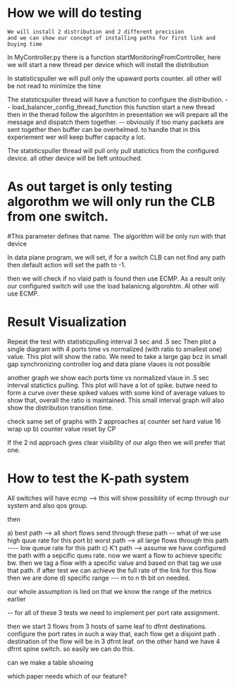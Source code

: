# How we will do testing 

    We will install 2 distribution and 2 different precision
    and we can show our concept of installing paths for first link and buying time

In MyController.py there is a function startMonitoringFromController, here we will start a new thread per device which will install the 
distribution 

In statisticspuller we will pull only the upaward ports counter. all other will be not read to minimize the time 

The statsticspuller thread will have a function to configure the distribution. -- load_balancer_config_thread_function
this function 
start a new thread 
then in the therad follow the algorihtm in presentation 
we will prepare all the message and dispatch them together. 
-- obviously if too many packets are sent together then buffer can be overhelmed. to handle that in this experiement wer will 
keep buffer capacity a lot. 

The statsticspuller thread will pull only  pull statictics from the configured device. all other device will be lleft untouched. 

# As out target is only testing algorothm we will only run the CLB from one switch.
#This parameter defines that name. The algorithm will be only run with that device


In data plane program, we will set, if for a switch CLB can not find any path then default action will set 
the path to -1. 

then we will check if no vlaid path is found then use ECMP. As a result only our configured switch will 
use the load balanicng algorohtm. Al other will use ECMP.
    


# Result Visualization

Repeat the test with statisticpulling interval 3 sec and .5 sec
Then plot a single diagram with 4 ports time vs normalized (with ratio to smallest one) value. 
This plot will show the ratio. We need to take a large gap bcz in small gap synchronizing controller log and data plane vlaues is not possible

another graph we show each ports time vs normalized vlaue in .5 sec interval statictics pulling. 
This plot will have a lot of spike. butwe need to form a curve over these spiked values with some kind of average values to show that, 
overall the ratio is maintained. 
This small interval graph will also show the distribution transition time. 


check same set of graphs with 2 approaches 
a) counter set hard value 16 wrap up
b) counter value reset by CP

If the 2 nd approach gves clear visibility of our algo then we will prefer that one. 



# How to test the K-path system 

All switches will have ecmp --> this will show possiblity of ecmp through our system and also qos group. 

then 

a) best path --> all short flows send through these path -- what of we use high quue rate for this port 
b) worst path --> all large flows through this path ---- low queue rate for this path 
c) K't path --> assume we have configured the path with a sepcific queu rate. now we want a flow to achieve specific bw. then we tag a flow with 
a specific value and based on that tag we use that path. if after test we can achieve the full rate of the link for this flow then we are done 
d) specific range --- m to n th bit on needed.

our whole assumption is lied on that we know the range of the metrics earlier 


-- for all of these 3 tests we need to implement per port rate assignment. 

then we start 3 flows from 3 hosts of same leaf to dfrnt destinations. 
configure the port rates in such a way that, each flow get a disjoint path . destination of the flow will be in 3 dfrnt leaf. 
on the other hand we have 4 dfrnt spine switch. so easily we can do this. 



can we make a table showing 

which paper needs which of our feature? 